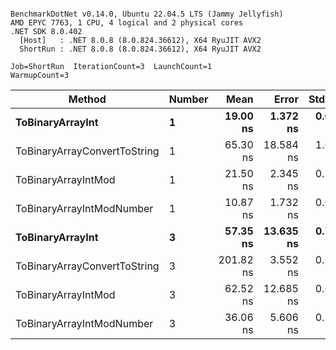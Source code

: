 ```

BenchmarkDotNet v0.14.0, Ubuntu 22.04.5 LTS (Jammy Jellyfish)
AMD EPYC 7763, 1 CPU, 4 logical and 2 physical cores
.NET SDK 8.0.402
  [Host]   : .NET 8.0.8 (8.0.824.36612), X64 RyuJIT AVX2
  ShortRun : .NET 8.0.8 (8.0.824.36612), X64 RyuJIT AVX2

Job=ShortRun  IterationCount=3  LaunchCount=1  
WarmupCount=3  

```
| Method                       | Number | Mean      | Error     | StdDev   | Min       | Max       | Gen0   | Allocated |
|----------------------------- |------- |----------:|----------:|---------:|----------:|----------:|-------:|----------:|
| **ToBinaryArrayInt**             | **1**      |  **19.00 ns** |  **1.372 ns** | **0.075 ns** |  **18.91 ns** |  **19.04 ns** | **0.0004** |      **32 B** |
| ToBinaryArrayConvertToString | 1      |  65.30 ns | 18.584 ns | 1.019 ns |  64.39 ns |  66.40 ns | 0.0011 |      96 B |
| ToBinaryArrayIntMod          | 1      |  21.50 ns |  2.345 ns | 0.129 ns |  21.40 ns |  21.64 ns | 0.0004 |      32 B |
| ToBinaryArrayIntModNumber    | 1      |  10.87 ns |  1.732 ns | 0.095 ns |  10.79 ns |  10.97 ns | 0.0004 |      32 B |
| **ToBinaryArrayInt**             | **3**      |  **57.35 ns** | **13.635 ns** | **0.747 ns** |  **56.54 ns** |  **58.02 ns** | **0.0011** |      **96 B** |
| ToBinaryArrayConvertToString | 3      | 201.82 ns |  3.552 ns | 0.195 ns | 201.71 ns | 202.05 ns | 0.0033 |     296 B |
| ToBinaryArrayIntMod          | 3      |  62.52 ns | 12.685 ns | 0.695 ns |  61.88 ns |  63.26 ns | 0.0011 |      96 B |
| ToBinaryArrayIntModNumber    | 3      |  36.06 ns |  5.606 ns | 0.307 ns |  35.81 ns |  36.41 ns | 0.0011 |      96 B |
